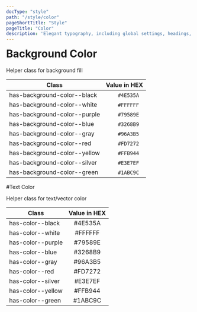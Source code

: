 ```yaml
---
docType: "style"
path: "/style/color"
pageShortTitle: "Style"
pageTitle: "Color"
description: 'Elegant typography, including global settings, headings, body text, lists, and more.'
---
```


<h1 style="margin-top:0px">Background Color</h1>

Helper class for background fill

| Class | Value in HEX |
|-------|:------------:|
| has-background-color--black  |  <span class="has-background-color--black" style="height:32px;width:32px;border-radius:4px;">&nbsp;&nbsp;&nbsp;</span>&nbsp; `#4E535A` |
| has-background-color--white  |  <span class="has-background-color--white" style="height:32px;width:32px;border-radius:4px;">&nbsp;&nbsp;&nbsp;</span>&nbsp; `#FFFFFF` |
| has-background-color--purple |  <span class="has-background-color--purple" style="height:32px;width:32px;border-radius:4px;">&nbsp;&nbsp;&nbsp;</span>&nbsp; `#79589E` |
| has-background-color--blue   |  <span class="has-background-color--blue" style="height:32px;width:32px;border-radius:4px;">&nbsp;&nbsp;&nbsp;</span>&nbsp; `#3268B9` |
| has-background-color--gray   |  <span class="has-background-color--gray" style="height:32px;width:32px;border-radius:4px;">&nbsp;&nbsp;&nbsp;</span>&nbsp; `#96A3B5` |
| has-background-color--red    |  <span class="has-background-color--red" style="height:32px;width:32px;border-radius:4px;">&nbsp;&nbsp;&nbsp;</span>&nbsp; `#FD7272` |
| has-background-color--yellow |  <span class="has-background-color--yellow" style="height:32px;width:32px;border-radius:4px;">&nbsp;&nbsp;&nbsp;</span>&nbsp; `#FFB944` |
| has-background-color--silver |  <span class="has-background-color--silver" style="height:32px;width:32px;border-radius:4px;">&nbsp;&nbsp;&nbsp;</span>&nbsp; `#E3E7EF` |
| has-background-color--green  |  <span class="has-background-color--green" style="height:32px;width:32px;border-radius:4px;">&nbsp;&nbsp;&nbsp;</span>&nbsp; `#1ABC9C` |

#Text Color

Helper class for text/vector color

| Class | Value in HEX |
|-------|:------------:|
| has-color--black  |  <span class="has-color--black">#4E535A</span> |
| has-color--white  |  <span class="has-color--white">#FFFFFF</span> |
| has-color--purple |  <span class="has-color--purple">#79589E</span> |
| has-color--blue   |  <span class="has-color--blue">#3268B9</span> |
| has-color--gray   |  <span class="has-color--gray">#96A3B5</span> |
| has-color--red    |  <span class="has-color--red">#FD7272</span> |
| has-color--silver |  <span class="has-color--silver">#E3E7EF</span> |
| has-color--yellow |  <span class="has-color--yellow">#FFB944</span> |
| has-color--green  |  <span class="has-color--green">#1ABC9C<span> |
